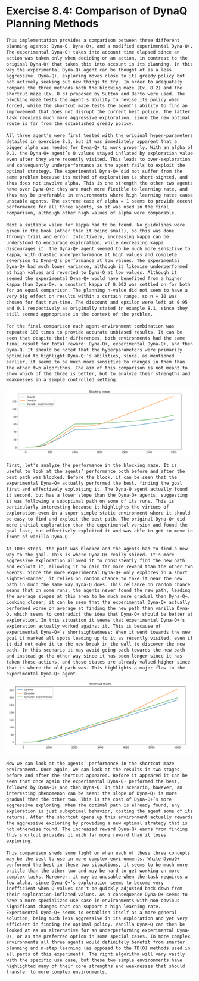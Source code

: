 # Exercise 8.4: Comparison of DynaQ Planning Methods

	This implementation provides a comparison between three different planning agents: Dyna-Q, Dyna-Q+, and a modified experimental Dyna-Q+. The experimental Dyna-Q+ takes into account time elapsed since an action was taken only when deciding on an action, in contrast to the original Dyna-Q+ that takes this into account in its planning. In this way the experimental Dyna-Q+ agent can be thought of as a less aggressive  Dyna-Q+, exploring moves close to its greedy policy but not actively seeking out new things to try. In order to adequately compare the three methods both the blocking maze (Ex. 8.2) and the shortcut maze (Ex. 8.3) proposed by Sutton and Barto were used. The blocking maze tests the agent's ability to revise its policy when forced, while the shortcut maze tests the agent's ability to find an improvement that does not disrupt the current best policy. The latter task requires much more aggressive exploration, since the new optimal route is far from the established greedy policy.

	All three agent's were first tested with the original hyper-parameters detailed in exercise 8.1, but it was immediately apparent that a bigger alpha was needed for Dyna-Q+ to work properly. With an alpha of 0.1, the Dyna-Q+ agent’s Q values stayed inflated by exploration value even after they were recently visited. This leads to over-exploration and consequently underperformance as the agent fails to exploit the optimal strategy. The experimental Dyna-Q+ did not suffer from the same problem because its method of exploration is short-sighted, and thus does not involve alpha. This is one strength the other two agents have over Dyna-Q+: they are much more flexible to learning rate, and thus may be preferable in environments where high learning rates cause unstable agents. The extreme case of alpha = 1 seems to provide decent performance for all three agents, so it was used in the final comparison, although other high values of alpha were comparable.

	Next a suitable value for kappa had to be found. No guidelines were given in the book (other than it being small), so this was done through trial and error. Intuitively, increasing kappa can be understood to encourage exploration, while decreasing kappa discourages it. The Dyna-Q+ agent seemed to be much more sensitive to kappa, with drastic underperformance at high values and complete reversion to Dyna-Q’s performance at low values. The experimental Dyna-Q+ had much lower variance, although it likewise underperformed at high values and reverted to Dyna-Q at low values. Although it seemed the experimental Dyna-Q+ would have benefited from a higher kappa than Dyna-Q+, a constant kappa of 0.002 was settled on for both for an equal comparison. The planning n-value did not seem to have a very big effect on results within a certain range, so n = 10 was chosen for fast run-time. The discount and epsilon were left at 0.95 and 0.1 respectively as originally stated in example 8.1, since they still seemed appropriate in the context of the problem.

	For the final comparison each agent-environment combination was repeated 100 times to provide accurate unbiased results. It can be seen that despite their differences, both environments had the same final result for total reward: Dyna-Q+, experimental Dyna-Q+, and then Dyna-Q. It should be noted that the hyperparameters were primarily optimized to highlight Dyna-Q+’s abilities, since, as mentioned earlier, it seems to be much more sensitive to changes in them than the other two algorithms. The aim of this comparison is not meant to show which of the three is better, but to analyze their strengths and weaknesses in a simple controlled setting.

![Blocking Environment Performance](blocking.png)

	First, let's analyze the performance in the blocking maze. It is useful to look at the agents’ performance both before and after the best path was blocked. Before the block, it can be seen that the experimental Dyna-Q+ actually performed the best, finding the goal first and effectively exploiting it. The Dyna-Q agent actually found it second, but has a lower slope than the Dyna-Q+ agents, suggesting it was following a suboptimal path on some of its runs. This is particularly interesting because it highlights the virtues of exploration even in a super simple static environment where it should be easy to find and exploit the best path. The original Dyna-Q+ did more initial exploration than the experimental version and found the goal last, but effectively exploited it and was able to get to move in front of vanilla Dyna-Q. 

	At 1000 steps, the path was blocked and the agents had to find a new way to the goal. This is where Dyna-Q+ really shined. It's more aggressive exploration allowed it to consistently find the new path and exploit it, allowing it to gain far more reward than the other two agents. Since the more experimental Dyna-Q+ only explores in a short sighted-manner, it relies on random chance to take it near the new path in much the same way Dyna-Q does. This reliance on random chance means that on some runs, the agents never found the new path, leading the average slopes at this area to be much more gradual than Dyna-Q+. Looking closer, it can be seen that the experimental Dyna-Q+ actually performed worse on average at finding the new path than vanilla Dyna-Q, which seems to contradict the idea that Dyna-Q+ should be better at exploration. In this situation it seems that experimental Dyna-Q+’s exploration actually worked against it. This is because of experimental Dyna-Q+’s shortsightedness: When it went towards the new goal it marked all spots leading up to it as recently visited, even if it did not make it to the new break in the wall to discover the new path. In this scenario it may avoid going back towards the new path and instead go the other way since it has been longer since it has taken those actions, and those states are already valued higher since that is where the old path was. This highlights a major flaw in the experimental Dyna-Q+ agent.

![Shortcut Environment Performance](shortcut.png)

	Now we can look at the agents’ performance in the shortcut maze environment. Once again, we can look at the results in two stages, before and after the shortcut appeared. Before it appeared it can be seen that once again the experimental Dyna-Q+ performed the best, followed by Dyna-Q+ and then Dyna-Q. In this scenario, however, an interesting phenomenon can be seen: the slope of Dyna-Q+ is more gradual than the other two. This is the cost of Dyna-Q+’s more aggressive exploring. When the optimal path is already found, any exploration is just suboptimal behavior, costing the agent some of its returns. After the shortcut opens up this environment actually rewards the aggressive exploring by providing a new optimal strategy that is not otherwise found. The increased reward Dyna-Q+ earns from finding this shortcut provides it with far more reward than it loses exploring.

	This comparison sheds some light on when each of these three concepts may be the best to use in more complex environments. While DynaQ+ performed the best in these two situations, it seems to be much more brittle than the other two and may be hard to get working on more complex tasks. Moreover, it may be unusable when the task requires a low alpha, since Dyna-Q+’s exploration seems to become very inefficient when Q-values can’t be quickly adjusted back down from their exploration-inflated values. As a consequence Dyna-Q+ seems to have a more specialized use case in environments with non-obvious significant changes that can support a high learning rate. Experimental Dyna-Q+ seems to establish itself as a more general solution, being much less aggressive in its exploration and yet very efficient in finding the optimal policy. Vanilla Dyna-Q can then be looked at as an alternative for an underperforming experimental Dyna-Q+, or as the preferred option in some special cases. In more complex environments all three agents would definitely benefit from smarter planning and n-step learning (as opposed to the TD(0) methods used in all parts of this experiment). The right algorithm will vary vastly with the specific use case, but these two simple environments have highlighted many of their core strengths and weaknesses that should transfer to more complex environments.
